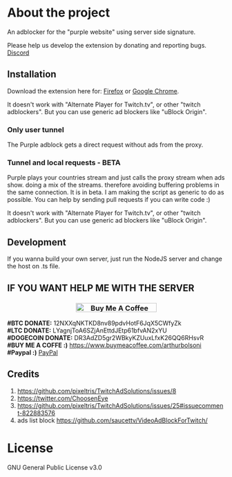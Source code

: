 # About the project
An adblocker for the "purple website" using server side signature.

Please help us develop the extension by donating and reporting bugs. [Discord](https://discord.gg/7MpUUDNxHx)

## Installation

Download the extension here for: [Firefox](https://addons.mozilla.org/pt-BR/firefox/addon/purpleadblock/) or [Google Chrome](https://chrome.google.com/webstore/detail/purple-adblock/lkgcfobnmghhbhgekffaadadhmeoindg).

It doesn't work with "Alternate Player for Twitch.tv", or other "twitch adblockers". But you can use generic ad blockers like "uBlock Origin".

### Only user tunnel
The Purple adblock gets a direct request without ads from the proxy.

### Tunnel and local requests - BETA
Purple plays your countries stream and just calls the proxy stream when ads show. doing a mix of the streams. therefore avoiding buffering problems in the same connection.
It is in beta. I am making the script as generic to do as possible. You can help by sending pull requests if you can write code :)

It doesn't work with "Alternate Player for Twitch.tv", or other "twitch adblockers". But you can use generic ad blockers like "uBlock Origin".

## Development
If you wanna build your own server, just run the NodeJS server and change the host on .ts file.

## IF YOU WANT HELP ME WITH THE SERVER

<h3 align="center">
   <a href="https://www.buymeacoffee.com/arthurbolsoni" target="_blank"><img src="https://cdn.buymeacoffee.com/buttons/lato-blue.png" alt="Buy Me A Coffee" style="height: 21px !important;width: 187px !important;" ></a>
</h3>

**#BTC DONATE:** 12NXXqNKTKD8nv89pdvHotF6JqX5CWfyZk <br>
**#LTC DONATE:** LYagnjToA6SZjAnEttdJEtp61bfvAN2xYU <br>
**#DOGECOIN DONATE:** DR3AdZD5gr2WBkyKZUuxLfxK26QQ6RHsvR <br>
**#BUY ME A COFFE :)** https://www.buymeacoffee.com/arthurbolsoni <br>
**#Paypal :)** [PayPal](https://www.paypal.com/donate/?business=7KG5ZT4AVJ2D6&no_recurring=0&currency_code=USD)


## Credits

1. https://github.com/pixeltris/TwitchAdSolutions/issues/8
2. https://twitter.com/ChoosenEye
3. https://github.com/pixeltris/TwitchAdSolutions/issues/25#issuecomment-822883576
4. ads list block https://github.com/saucettv/VideoAdBlockForTwitch/

# License
GNU General Public License v3.0
